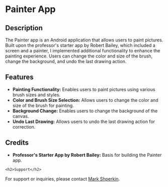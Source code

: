 <!DOCTYPE html>
<html lang="en">
<head>
  <meta charset="UTF-8">
  <meta name="viewport" content="width=device-width, initial-scale=1.0">
</head>
<body>

  <h1>Painter App</h1>

  <h2>Description</h2>
  <p>The Painter app is an Android application that allows users to paint pictures. Built upon the professor's starter app by Robert Bailey, which included a screen and a painter, I implemented additional functionality to enhance the painting experience. Users can change the color and size of the brush, change the background, and undo the last drawing action.</p>

  <h2>Features</h2>
  <ul>
    <li><strong>Painting Functionality:</strong> Enables users to paint pictures using various brush sizes and styles.</li>
    <li><strong>Color and Brush Size Selection:</strong> Allows users to change the color and size of the brush for painting.</li>
    <li><strong>Background Change:</strong> Enables users to change the background of the canvas.</li>
    <li><strong>Undo Last Drawing:</strong> Allows users to undo the last drawing action for correction.</li>
  </ul>

  <h2>Credits</h2>
  <ul>
    <li><strong>Professor's Starter App by Robert Bailey:</strong> Basis for building the Painter app.</li>
  </ul>

    <h2>Support</h2>
  <p>For support or inquiries, please contact <a href="mailto:markshperkin1@gmail.com">Mark Shperkin</a>.</p>

</body>
</html>
